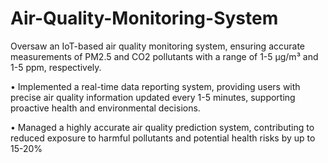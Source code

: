 # Air-Quality-Monitoring-System

Oversaw an IoT-based air quality monitoring system, ensuring accurate measurements of PM2.5 and CO2 pollutants
with a range of 1-5 µg/m³ and 1-5 ppm, respectively.

• Implemented a real-time data reporting system, providing users with precise air quality information updated every 1-5
minutes, supporting proactive health and environmental decisions.

• Managed a highly accurate air quality prediction system, contributing to reduced exposure to harmful pollutants and
potential health risks by up to 15-20%
